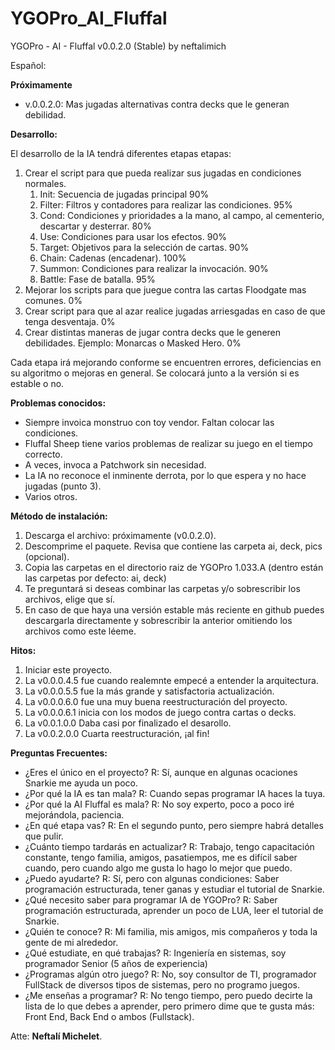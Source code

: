 # YGOPro_AI_Fluffal
YGOPro - AI - Fluffal v0.0.2.0 (Stable) by neftalimich

Español: 

**Próximamente**
- v.0.0.2.0: Mas jugadas alternativas contra decks que le generan debilidad.
	
**Desarrollo:**

El desarrollo de la IA tendrá diferentes etapas etapas:

1. Crear el script para que pueda realizar sus jugadas en condiciones normales.
	1. Init: Secuencia de jugadas principal 90% 
	2. Filter: Filtros y contadores para realizar las condiciones. 95%
	3. Cond: Condiciones y prioridades a la mano, al campo, al cementerio, descartar y desterrar. 80%
	4. Use: Condiciones para usar los efectos. 90%
	5. Target: Objetivos para la selección de cartas. 90%
	6. Chain: Cadenas (encadenar). 100%
	7. Summon: Condiciones para realizar la invocación. 90%
	8. Battle: Fase de batalla. 95%
2. Mejorar los scripts para que juegue contra las cartas Floodgate mas comunes. 0%
3. Crear script para que al azar realice jugadas arriesgadas en caso de que tenga desventaja. 0%
4. Crear distintas maneras de jugar contra decks que le generen debilidades. Ejemplo: Monarcas o Masked Hero. 0%

Cada etapa irá mejorando conforme se encuentren errores, deficiencias en su algoritmo o mejoras en general.
Se colocará junto a la versión si es estable o no.

**Problemas conocidos:**
- Siempre invoica monstruo con toy vendor. Faltan colocar las condiciones.
- Fluffal Sheep tiene varios problemas de realizar su juego en el tiempo correcto.
- A veces, invoca a Patchwork sin necesidad.
- La IA no reconoce el inminente derrota, por lo que espera y no hace jugadas (punto 3).
- Varios otros.

**Método de instalación:**

1. Descarga el archivo: próximamente (v0.0.2.0).
2. Descomprime el paquete. Revisa que contiene las carpeta ai, deck, pics (opcional).
3. Copia las carpetas en el directorio raiz de YGOPro 1.033.A (dentro están las carpetas por defecto: ai, deck)
4. Te preguntará si deseas combinar las carpetas y/o sobrescribir los archivos, elige que sí.
5. En caso de que haya una versión estable más reciente en github puedes descargarla directamente y sobrescribir la anterior omitiendo los archivos como este léeme.


**Hitos:**

1. Iniciar este proyecto.
2. La v0.0.0.4.5 fue cuando realemnte empecé a entender la arquitectura.
3. La v0.0.0.5.5 fue la más grande y satisfactoria actualización.
4. La v0.0.0.6.0 fue una muy buena reestructuración del proyecto.
5. La v0.0.0.6.1 inicia con los modos de juego contra cartas o decks.
6. La v0.0.1.0.0 Daba casi por finalizado el desarollo.
7. La v0.0.2.0.0 Cuarta reestructuración, ¡al fin!


**Preguntas Frecuentes:**
- ¿Eres el único en el proyecto?
R: Sí, aunque en algunas ocaciones Snarkie me ayuda un poco.
- ¿Por qué la IA es tan mala?
R: Cuando sepas programar IA haces la tuya.
- ¿Por qué la AI Fluffal es mala?
R: No soy experto, poco a poco iré mejorándola, paciencia.
- ¿En qué etapa vas?
R: En el segundo punto, pero siempre habrá detalles que pulir.
- ¿Cuánto tiempo tardarás en actualizar?
R: Trabajo, tengo capacitación constante, tengo familia, amigos, pasatiempos, me es difícil saber cuando, pero cuando algo me gusta lo hago lo mejor que puedo.
- ¿Puedo ayudarte?
R: Sí, pero con algunas condiciones: Saber programación estructurada, tener ganas y estudiar el tutorial de Snarkie.
- ¿Qué necesito saber para programar IA de YGOPro?
R: Saber programación estructurada, aprender un poco de LUA, leer el tutorial de Snarkie.
- ¿Quién te conoce? 
R: Mi familia, mis amigos, mis compañeros y toda la gente de mi alrededor.
- ¿Qué estudiate, en qué trabajas? 
R: Ingeniería en sistemas, soy programador Senior (5 años de experiencia)
- ¿Programas algún otro juego?
R: No, soy consultor de TI, programador FullStack de diversos tipos de sistemas, pero no programo juegos.
- ¿Me enseñas a programar?
R: No tengo tiempo, pero puedo decirte la lista de lo que debes a aprender,
pero primero dime que te gusta más: Front End, Back End o ambos (Fullstack).

Atte: **Neftalí Michelet**.
